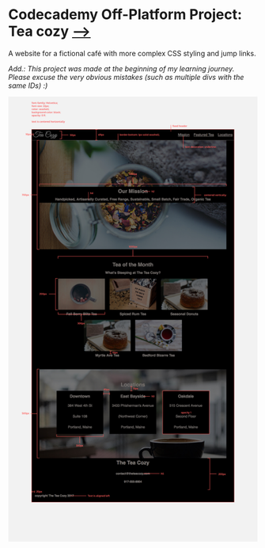 # Codecademy Off-Platform Project: Tea cozy [⟶](https://zuzoup.github.io/codecademy/tea-cozy/tea-cozy.html)

A website for a fictional café with more complex CSS styling and jump links.

_Add.: This project was made at the beginning of my learning journey. Please excuse the very obvious mistakes (such as multiple divs with the same IDs) :)_

![designSpecs](https://github.com/zuzOup/Codecademy/blob/40d26334163b4629b3c75b96a27a933a77f85ded/Tea-Cozy/designSpecs.jpg)

